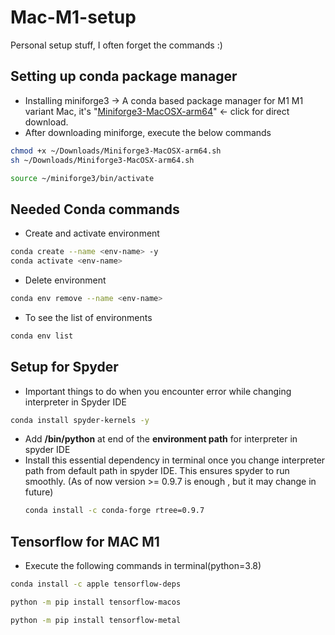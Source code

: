 # Mac-M1-setup
Personal setup stuff, I often forget the commands :)

## Setting up conda package manager
- Installing miniforge3 -> A conda based package manager for M1
  M1 variant Mac, it's "[Miniforge3-MacOSX-arm64](https://github.com/conda-forge/miniforge/releases/latest/download/Miniforge3-MacOSX-arm64.sh)" <- click     for direct download.
- After downloading miniforge, execute the below commands
```bash
chmod +x ~/Downloads/Miniforge3-MacOSX-arm64.sh
sh ~/Downloads/Miniforge3-MacOSX-arm64.sh
```
```bash
source ~/miniforge3/bin/activate
```


## Needed Conda commands

- Create and activate environment
```bash
conda create --name <env-name> -y
conda activate <env-name>
```
- Delete environment
```bash
conda env remove --name <env-name>
```

- To see the list of environments
```bash
conda env list
```

## Setup for Spyder 

- Important things to do when you encounter error while changing interpreter in Spyder IDE
```bash
conda install spyder-kernels -y

```
- Add **/bin/python** at end of the **environment path** for interpreter in spyder IDE
- Install this essential dependency in terminal once you change interpreter path from default path in spyder IDE. This ensures spyder to run smoothly.
  (As of now version >= 0.9.7 is enough , but it may change in future)
  ```bash
  conda install -c conda-forge rtree=0.9.7
  ```
  
## Tensorflow for MAC M1

- Execute the following commands in terminal(python=3.8)
```bash
conda install -c apple tensorflow-deps
```
```bash
python -m pip install tensorflow-macos
```
```bash
python -m pip install tensorflow-metal
```

